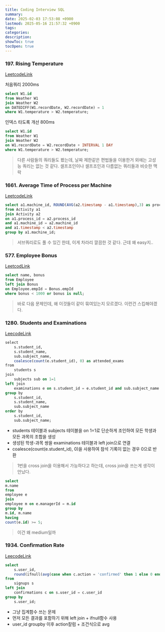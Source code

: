 ```yaml
---
title: Coding Interview SQL
summary: 
date: 2025-02-03 17:53:08 +0900
lastmod: 2025-05-16 21:57:32 +0900
tags: 
categories: 
description: 
showToc: true
tocOpen: true
---
```

### 197. Rising Temperature
[LeetcodeLink](https://leetcode.com/problems/rising-temperature/?envType=study-plan-v2&envId=top-sql-50)

처음쿼리 2000ms
```sql
select W1.id 
from Weather W1
join Weather W2
on DATEDIFF(W1.recordDate, W2.recordDate) = 1
where W1.temperature > W2.temperature;
```

인덱스 타도록 개선 800ms
```sql
select W1.id
from Weather W1
join Weather W2
on W1.recordDate = W2.recordDate + INTERVAL 1 DAY
where W1.temperature > W2.temperature;
```

> 다른 사람들의 쿼리들도 봤는데, 날짜 제한같은 편법들을 이용한거 외에는 고성능 쿼리는 없는 것 같다. 셀프조인이나 셀프조인과 다름없는 쿼리들과 비슷한 맥락


### 1661. Average Time of Process per Machine
[LeetcodeLink](https://leetcode.com/problems/average-time-of-process-per-machine/?envType=study-plan-v2&envId=top-sql-50)

```sql
select a1.machine_id, ROUND(AVG(a2.timestamp - a1.timestamp),3) as processing_time
from Activity a1
join Activity a2
on a1.process_id = a2.process_id
and a1.machine_id = a2.machine_id
and a1.timestamp < a2.timestamp
group by a1.machine_id;
```

> 서브쿼리로도 풀 수 있긴 한데, 이게 차라리 깔끔한 것 같다. 근데 왜 easy지..


### 577. Employee Bonus
[LeetcodLink](https://leetcode.com/problems/employee-bonus/description/?envType=study-plan-v2&envId=top-sql-50)

```sql
select name, bonus
from Employee
left join Bonus
on Employee.empId = Bonus.empId
where bonus < 1000 or bonus is null;
```


> 바로 다음 문제인데, 왜 이것들이 같이 묶여있는지 모르겠다. 이런건 스킵해야겠다.

  
### 1280. Students and Examinations
[LeecodeLink](https://leetcode.com/problems/students-and-examinations/submissions/1532223359/?envType=study-plan-v2&envId=top-sql-50)

```sql
select 
    s.student_id, 
    s.student_name, 
    sub.subject_name, 
    coalesce(count(e.student_id), 0) as attended_exams
from 
    students s
join 
    subjects sub on 1=1
left join 
    examinations e on s.student_id = e.student_id and sub.subject_name = e.subject_name
group by 
    s.student_id, 
    s.student_name, 
    sub.subject_name
order by 
    s.student_id, 
    sub.subject_name;
```

- students 테이블과 subjects 테이블을 on 1=1로 단순하게 조인하여 모든 학생과 모든 과목의 조합을 생성
- 생성된 학생-과목 쌍을 examinations 테이블과 left join으로 연결
- coalesce(count(e.student_id), 0)을 사용하여 참석 기록이 없는 경우 0으로 반환

> 1번을 cross join을 이용해서 가능하다고 하는데, cross join을 쓰는게 생각이 안났다.


```sql
select
m.name
from
employee e
join
employee m on e.managerId = m.id
group by
m.id, m.name
having
count(e.id) >= 5;
```
> 이건 왜 medium일까



### 1934. Confirmation Rate
[LeecodeLink](https://leetcode.com/problems/confirmation-rate/description/?envType=study-plan-v2&envId=top-sql-50)

```sql
select 
    s.user_id, 
    round(ifnull(avg(case when c.action = 'confirmed' then 1 else 0 end), 0), 2) as confirmation_rate
from 
    signups s
left join 
    confirmations c on s.user_id = c.user_id
group by 
    s.user_id;
```

- 그냥 집계함수 쓰는 문제
- 먼저 모든 결과를 포함하기 위해 left join + ifnull함수 사용
- user_id groupby 이후 action칼럼 + 조건식으로 avg

